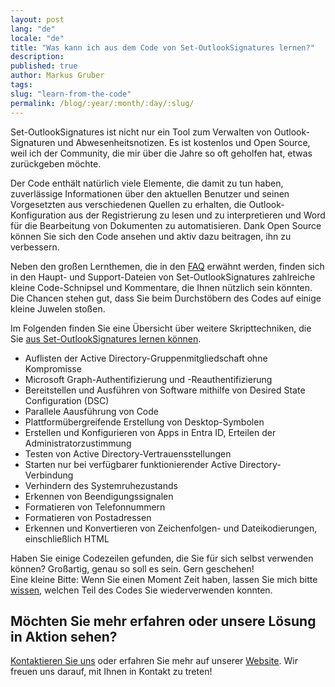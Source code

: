 ```yaml
---
layout: post
lang: "de"
locale: "de"
title: "Was kann ich aus dem Code von Set-OutlookSignatures lernen?"
description:
published: true
author: Markus Gruber
tags:
slug: "learn-from-the-code"
permalink: /blog/:year/:month/:day/:slug/
---
```

Set-OutlookSignatures ist nicht nur ein Tool zum Verwalten von Outlook-Signaturen und Abwesenheitsnotizen. Es ist kostenlos und Open Source, weil ich der Community, die mir über die Jahre so oft geholfen hat, etwas zurückgeben möchte.

Der Code enthält natürlich viele Elemente, die damit zu tun haben, zuverlässige Informationen über den aktuellen Benutzer und seinen Vorgesetzten aus verschiedenen Quellen zu erhalten, die Outlook-Konfiguration aus der Registrierung zu lesen und zu interpretieren und Word für die Bearbeitung von Dokumenten zu automatisieren. Dank Open Source können Sie sich den Code ansehen und aktiv dazu beitragen, ihn zu verbessern.

Neben den großen Lernthemen, die in den [FAQ](/faq/) erwähnt werden, finden sich in den Haupt- und Support-Dateien von Set-OutlookSignatures zahlreiche kleine Code-Schnipsel und Kommentare, die Ihnen nützlich sein könnten. Die Chancen stehen gut, dass Sie beim Durchstöbern des Codes auf einige kleine Juwelen stoßen.

Im Folgenden finden Sie eine Übersicht über weitere Skripttechniken, die Sie [aus Set-OutlookSignatures lernen können](/faq/#44-what-can-i-learn-from-the-code-of-set-outlooksignatures).
- Auflisten der Active Directory-Gruppenmitgliedschaft ohne Kompromisse
- Microsoft Graph-Authentifizierung und -Reauthentifizierung
- Bereitstellen und Ausführen von Software mithilfe von Desired State Configuration (DSC)
- Parallele Aausführung von Code
- Plattformübergreifende Erstellung von Desktop-Symbolen
- Erstellen und Konfigurieren von Apps in Entra ID, Erteilen der Administratorzustimmung
- Testen von Active Directory-Vertrauensstellungen
- Starten nur bei verfügbarer funktionierender Active Directory-Verbindung
- Verhindern des Systemruhezustands
- Erkennen von Beendigungssignalen
- Formatieren von Telefonnummern
- Formatieren von Postadressen
- Erkennen und Konvertieren von Zeichenfolgen- und Dateikodierungen, einschließlich HTML

Haben Sie einige Codezeilen gefunden, die Sie für sich selbst verwenden können? Großartig, genau so soll es sein. Gern geschehen!<br>Eine kleine Bitte: Wenn Sie einen Moment Zeit haben, lassen Sie mich bitte <a href="https://github.com/Set-OutlookSignatures/Set-OutlookSignatures/discussions?discussions\_q=">wissen</a>, welchen Teil des Codes Sie wiederverwenden konnten.

## Möchten Sie mehr erfahren oder unsere Lösung in Aktion sehen?
[Kontaktieren Sie uns](/contact/) oder erfahren Sie mehr auf unserer [Website](/). Wir freuen uns darauf, mit Ihnen in Kontakt zu treten!